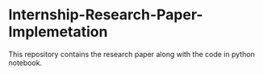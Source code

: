 # Internship-Research-Paper-Implemetation
This repository contains the research paper along with the code in python notebook.
